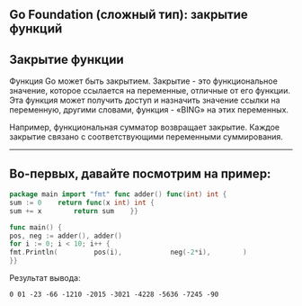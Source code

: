 ## Go Foundation (сложный тип): закрытие функций

## Закрытие функции

Функция Go может быть закрытием. Закрытие - это функциональное значение, которое ссылается на переменные, 
отличные от его функции. Эта функция может получить доступ и назначить значение ссылки на переменную, другими словами, функция - «BING» на этих переменных.

Например, функциональная сумматор возвращает закрытие. Каждое закрытие связано с соответствующими переменными суммирования.

---

## Во-первых, давайте посмотрим на пример:

```go
package main import "fmt" func adder() func(int) int {    
sum := 0    return func(x int) int {
sum += x        return sum    }} 

func main() {  
pos, neg := adder(), adder()    
for i := 0; i < 10; i++ {        
fmt.Println(         pos(i),            neg(-2*i),        )   
}}
```

Результат вывода:

```
0 01 -23 -66 -1210 -2015 -3021 -4228 -5636 -7245 -90
```
